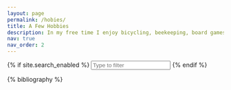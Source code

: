 ```yaml
---
layout: page
permalink: /hobies/
title: A Few Hobbies
description: In my free time I enjoy bicycling, beekeeping, board games, stargazing, Super Smash Brothers, cooking, and ballroom dance. But I couldn't find pictures for those so here's some other stuff.
nav: true
nav_order: 2
---
```


<!-- _pages/publications.md -->

{% if site.search_enabled %}
<input type="text" id="bibsearch" spellcheck="false" autocomplete="off" class="search bibsearch-form-input" placeholder="Type to filter">
{% endif %}

<div class="publications">

{% bibliography %}

</div>


